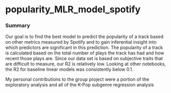 # popularity_MLR_model_spotify
### Summary
Our goal is to find the best model to predict the popularity of a track based on other metrics measured by Spotify and to gain inferential insight into which predictors are significant in this prediction. The popularity of a track is calculated based on the total number of plays the track has had and how recent those plays are. Since our data set is based on subjective traits that are difficult to measure, our R2 is relatively low. Looking at other notebooks, the R2 for baseline linear models was consistently below 0.1. 

My personal contributions to the group project were a portion of the exploratory analysis and all of the K-Pop subgenre regression analysis 
